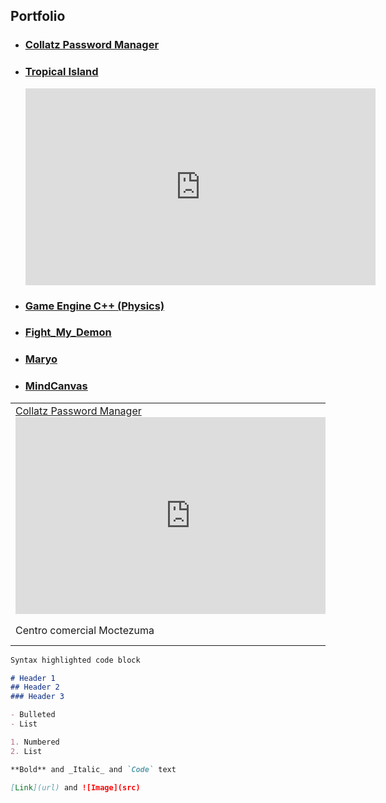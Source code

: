 ## Portfolio

- ### [Collatz Password Manager](https://github.com/Faizanshah007/Advanced-Programming-for-Games)
- ### [Tropical Island](https://github.com/Faizanshah007/Advanced-Graphics-for-Games)
  <iframe width="560" height="315" src="https://www.youtube.com/embed/HFE6a5WwDNY" title="YouTube video player" frameborder="0" allow="accelerometer; autoplay; clipboard-write; encrypted-media; gyroscope; picture-in-picture" allowfullscreen></iframe>
- ### [Game Engine C++ (Physics)](https://github.com/Faizanshah007/Advanced-Game-Technologies)
- ### [Fight_My_Demon](https://github.com/Faizanshah007/Fight_My_Demon)
- ### [Maryo](https://github.com/Faizanshah007/Maryo)
- ### [MindCanvas](https://github.com/Faizanshah007/MindCanvas)

<table>
  <tr>
    <td>
      <a href="https://github.com/Faizanshah007/Advanced-Programming-for-Games">Collatz Password Manager</a>
      <iframe width="560" height="315" src="https://www.youtube.com/embed/HFE6a5WwDNY" title="YouTube video player" frameborder="0" allow="accelerometer; autoplay; clipboard-write; encrypted-media; gyroscope; picture-in-picture" allowfullscreen></iframe>
    </td>
    <td>Maria Anders</td>
    <td>Germany</td>
  </tr>
  <tr>
    <td>Centro comercial Moctezuma</td>
    <td>Francisco Chang</td>
    <td>Mexico</td>
  </tr>
</table>

```markdown
Syntax highlighted code block

# Header 1
## Header 2
### Header 3

- Bulleted
- List

1. Numbered
2. List

**Bold** and _Italic_ and `Code` text

[Link](url) and ![Image](src)
```

